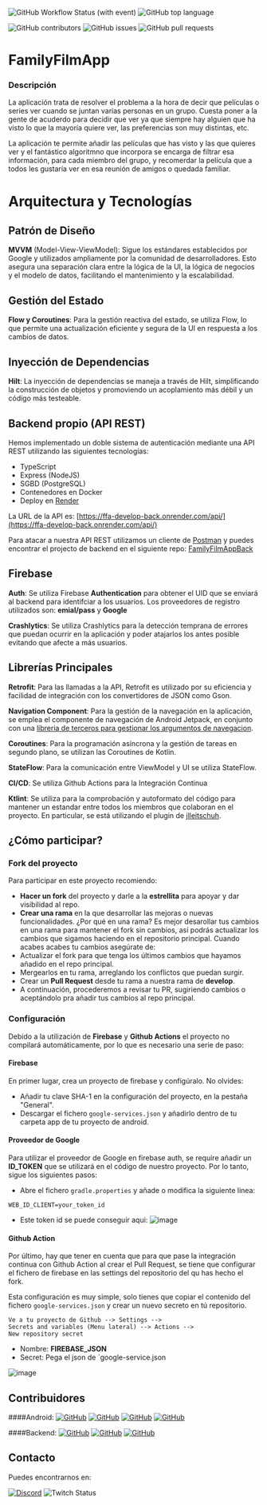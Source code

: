 ![GitHub Workflow Status (with event)](https://img.shields.io/github/actions/workflow/status/apptolast/FamilyFilmApp/build.yml)
![GitHub top language](https://img.shields.io/github/languages/top/apptolast/FamilyFilmApp)

![GitHub contributors](https://img.shields.io/github/contributors/apptolast/FamilyFilmApp)
![GitHub issues](https://img.shields.io/github/issues/apptolast/FamilyFilmApp)
![GitHub pull requests](https://img.shields.io/github/issues-pr/apptolast/FamilyFilmApp)


# FamilyFilmApp

### Descripción

La aplicación trata de resolver el problema a la hora de decir que películas o series ver cuando se juntan varias personas en un grupo. Cuesta poner a la gente de acuderdo para decidir que ver ya que siempre hay alguien que ha visto lo que la mayoría quiere ver, las preferencias son muy distintas, etc.

La aplicación te permite añadir las películas que has visto y las que quieres ver y el fantástico algoritmno que incorpora se encarga de filtrar esa información, para cada miembro del grupo, y recomerdar la película que a todos les gustaría ver en esa reunión de amigos o quedada familiar.

# Arquitectura y Tecnologías

## Patrón de Diseño
**MVVM** (Model-View-ViewModel): Sigue los estándares establecidos por Google y utilizados ampliamente por la comunidad de desarrolladores. Esto asegura una separación clara entre la lógica de la UI, la lógica de negocios y el modelo de datos, facilitando el mantenimiento y la escalabilidad.

## Gestión del Estado
**Flow y Coroutines**: Para la gestión reactiva del estado, se utiliza Flow, lo que permite una actualización eficiente y segura de la UI en respuesta a los cambios de datos.

## Inyección de Dependencias
**Hilt**: La inyección de dependencias se maneja a través de Hilt, simplificando la construcción de objetos y promoviendo un acoplamiento más débil y un código más testeable.

## Backend propio (API REST)
Hemos implementado un doble sistema de autenticación mediante una API REST utilizando las siguientes tecnologías:

* TypeScript
* Express (NodeJS)
* SGBD (PostgreSQL)
* Contenedores en Docker
* Deploy en [Render](https://render.com/)

La URL de la API es: [https://ffa-develop-back.onrender.com/api/](https://ffa-develop-back.onrender.com/api/)

Para atacar a nuestra API REST utilizamos un cliente de [Postman](https://www.postman.com/) y puedes encontrar el projecto de backend en el siguiente repo: [FamilyFilmAppBack](https://github.com/apptolast/FamilyFilmAppBack.git)

## Firebase
**Auth**: Se utiliza Firebase **Authentication** para obtener el UID que se enviará al backend para identifciar a los usuarios. Los proveedores de registro utilizados son: **emial/pass** y **Google**

**Crashlytics**: Se utiliza Crashlytics para la detección temprana de errores que puedan ocurrir en la aplicación y poder atajarlos los antes posible evitando que afecte a más usuarios.

## Librerías Principales
**Retrofit**: Para las llamadas a la API, Retrofit es utilizado por su eficiencia y facilidad de integración con los convertidores de JSON como Gson.

**Navigation Component**: Para la gestión de la navegación en la aplicación, se emplea el componente de navegación de Android Jetpack, en conjunto con una [libreria de terceros para gestionar los argumentos de navegacion](https://github.com/dilrajsingh1997/safe-compose-args).

**Coroutines**: Para la programación asíncrona y la gestión de tareas en segundo plano, se utilizan las Coroutines de Kotlin.

**StateFlow**: Para la comunicación entre ViewModel y UI se utiliza StateFlow.

**CI/CD**: Se utiliza Github Actions para la Integración Continua

**Ktlint**: Se utiliza para la comprobación y autoformato del código para mantener un estandar entre todos los miembros que colaboran en el proyecto. En particular, se está utilizando el plugin de [jlleitschuh](https://github.com/JLLeitschuh/ktlint-gradle).

## ¿Cómo participar?
### Fork del proyecto
Para participar en este proyecto recomiendo:

*  **Hacer un fork** del proyecto y darle a la **estrellita** para apoyar y dar visibilidad al repo.
*  **Crear una rama** en la que desarrollar las mejoras o nuevas funcionalidades. ¿Por qué en una rama? Es mejor desarollar tus cambios en una rama para mantener el fork sin cambios, así podrás actualizar los cambios que sigamos haciendo en el repositorio principal. Cuando acabes acabes tu cambios asegúrate de:
* Actualizar el fork para que tenga los últimos cambios que hayamos añadido en el repo principal.
*  Mergearlos en tu rama, arreglando los conflictos que puedan surgir.
*  Crear un **Pull Request** desde tu rama a nuestra rama de **develop**.
*  A continuación, procederemos a revisar tu PR, sugiriendo cambios o aceptándolo pra añadir tus cambios al repo principal.

### Configuración
Debido a la utilización de **Firebase** y **Github Actions** el proyecto no compilará automáticamente, por lo que es necesario una serie de paso:

#### Firebase
En primer lugar, crea un proyecto de firebase y configúralo. No olvides:

* Añadir tu clave SHA-1 en la configuración del proyecto, en la pestaña "General".
* Descargar el fichero `google-services.json` y añadirlo dentro de tu carpeta app de tu proyecto de android.

#### Proveedor de Google
Para utilizar el proveedor de Google en firebase auth, se require añadir un **ID_TOKEN** que se utilizará en el código de nuestro proyecto. Por lo tanto, sigue los siguientes pasos:
* Abre el fichero `gradle.properties` y añade o modifica la siguiente linea:

```
WEB_ID_CLIENT=your_token_id
```
* Este token id se puede conseguir aqui:
![image](https://github.com/apptolast/FamilyFilmApp/assets/51128924/e923b26f-b33b-4c04-8c95-ec38dab557fb)

#### Github Action
Por último, hay que tener en cuenta que para que pase la integración continua con Github Action al crear el Pull Request, se tiene que configurar el fichero de firebase en las settings del repositorio del qu has hecho el fork.

Esta configuración es muy simple, solo tienes que copiar el contenido del fichero `google-services.json` y crear un nuevo secreto en tú repositorio.

```
Ve a tu proyecto de Github --> Settings -->
Secrets and variables (Menu lateral) --> Actions -->
New repository secret
```

* Nombre: **FIREBASE_JSON**
* Secret: Pega el json de `google-service.json

![image](https://github.com/apptolast/FamilyFilmApp/assets/51128924/22bd07ee-7ad3-4658-98a4-4bcd5adb3427)

## Contribuidores
####Android:
[![GitHub](https://img.shields.io/badge/-hgarciaalberto-181717?style=flat-square&logo=github&logoColor=white)](https://github.com/hgarciaalberto)
[![GitHub](https://img.shields.io/badge/-Coshiloco-181717?style=flat-square&logo=github&logoColor=white)](https://github.com/Coshiloco)
[![GitHub](https://img.shields.io/badge/-rndevelo-181717?style=flat-square&logo=github&logoColor=white)](https://github.com/rndevelo)
[![GitHub](https://img.shields.io/badge/-hgarciaalberto-181717?style=flat-square&logo=github&logoColor=white)](https://github.com/hgarciaalberto)

####Backend:
[![GitHub](https://img.shields.io/badge/-TuColegaDev-181717?style=flat-square&logo=github&logoColor=white)](https://github.com/TuColegaDev)
[![GitHub](https://img.shields.io/badge/-Isabel9422-181717?style=flat-square&logo=github&logoColor=white)](https://github.com/Isabel9422)
[![GitHub](https://img.shields.io/badge/-El3auti-181717?style=flat-square&logo=github&logoColor=white)](https://github.com/El3auti)










## Contacto
Puedes encontrarnos en:

[![Discord](https://img.shields.io/badge/-Discord-7289DA?style=flat-square&logo=discord&logoColor=white)](https://discord.gg/eM25JGk3TC)
![Twitch Status](https://img.shields.io/twitch/status/AndroidZen)


